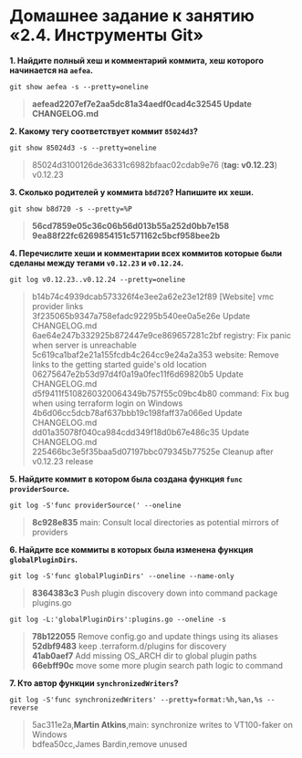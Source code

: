 # Домашнее задание к занятию «2.4. Инструменты Git»

**1. Найдите полный хеш и комментарий коммита, хеш которого начинается на `aefea`.**

	git show aefea -s --pretty=oneline

>**aefead2207ef7e2aa5dc81a34aedf0cad4c32545 Update CHANGELOG.md**

**2. Какому тегу соответствует коммит `85024d3`?**

	git show 85024d3 -s --pretty=oneline

>85024d3100126de36331c6982bfaac02cdab9e76 (**tag: v0.12.23**) v0.12.23

**3. Сколько родителей у коммита `b8d720`? Напишите их хеши.**

	git show b8d720 -s --pretty=%P

>**56cd7859e05c36c06b56d013b55a252d0bb7e158**  
>**9ea88f22fc6269854151c571162c5bcf958bee2b**

**4. Перечислите хеши и комментарии всех коммитов которые были сделаны между тегами `v0.12.23` и `v0.12.24`.**

	git log v0.12.23..v0.12.24 --pretty=oneline

>b14b74c4939dcab573326f4e3ee2a62e23e12f89 [Website] vmc provider links  
>3f235065b9347a758efadc92295b540ee0a5e26e Update CHANGELOG.md  
>6ae64e247b332925b872447e9ce869657281c2bf registry: Fix panic when server is unreachable  
>5c619ca1baf2e21a155fcdb4c264cc9e24a2a353 website: Remove links to the getting started guide's old location  
>06275647e2b53d97d4f0a19a0fec11f6d69820b5 Update CHANGELOG.md  
>d5f9411f5108260320064349b757f55c09bc4b80 command: Fix bug when using terraform login on Windows  
>4b6d06cc5dcb78af637bbb19c198faff37a066ed Update CHANGELOG.md  
>dd01a35078f040ca984cdd349f18d0b67e486c35 Update CHANGELOG.md  
>225466bc3e5f35baa5d07197bbc079345b77525e Cleanup after v0.12.23 release  

**5. Найдите коммит в котором была создана функция `func providerSource`.**

	git log -S'func providerSource(' --oneline

>**8c928e835** main: Consult local directories as potential mirrors of providers

**6. Найдите все коммиты в которых была изменена функция `globalPluginDirs`.**

	git log -S'func globalPluginDirs' --oneline --name-only

>**8364383c3** Push plugin discovery down into command package  
>plugins.go

	git log -L:'globalPluginDirs':plugins.go --oneline -s

>**78b122055** Remove config.go and update things using its aliases  
>**52dbf9483** keep .terraform.d/plugins for discovery  
>**41ab0aef7** Add missing OS_ARCH dir to global plugin paths  
>**66ebff90c** move some more plugin search path logic to command  

**7. Кто автор функции `synchronizedWriters`?**

	git log -S'func synchronizedWriters' --pretty=format:%h,%an,%s --reverse

>5ac311e2a,**Martin Atkins**,main: synchronize writes to VT100-faker on Windows  
>bdfea50cc,James Bardin,remove unused